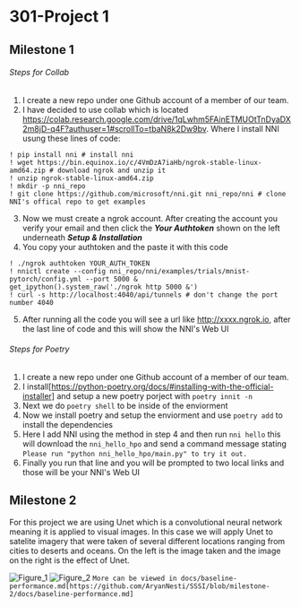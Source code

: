 # 301-Project 1 
## Milestone 1

###### Steps for Collab
1. I create a new repo under one Github account of a member of our team.
2. I have decided to use collab which is located https://colab.research.google.com/drive/1qLwhm5FAinETMUOtTnDyaDX2m8jD-q4F?authuser=1#scrollTo=tbaN8k2Dw9bv. Where I install NNI usung these lines of code:
```
! pip install nni # install nni
! wget https://bin.equinox.io/c/4VmDzA7iaHb/ngrok-stable-linux-amd64.zip # download ngrok and unzip it
! unzip ngrok-stable-linux-amd64.zip
! mkdir -p nni_repo
! git clone https://github.com/microsoft/nni.git nni_repo/nni # clone NNI's offical repo to get examples
```
3. Now we must create a ngrok account. After creating the account you verify your email and then click the ***Your Authtoken*** shown on the left underneath ***Setup & Installation***
4. You copy your authtoken and the paste it with this code
```
! ./ngrok authtoken YOUR_AUTH_TOKEN
! nnictl create --config nni_repo/nni/examples/trials/mnist-pytorch/config.yml --port 5000 &
get_ipython().system_raw('./ngrok http 5000 &')
! curl -s http://localhost:4040/api/tunnels # don't change the port number 4040
```
5. After running all the code you will see a url like http://xxxx.ngrok.io, after the last line of code and this will show the NNI's Web UI

###### Steps for Poetry
1. I create a new repo under one Github account of a member of our team.
2. I install[https://python-poetry.org/docs/#installing-with-the-official-installer] and setup a new poetry porject with `poetry innit -n`
3. Next we do `poetry shell` to be inside of the enviorment
4. Now we install poetry and setup the enviorment and use `poetry add` to install the dependencies 
5. Here I add NNI using the method in step 4 and then run `nni hello` this will download the `nni_hello_hpo` and send a command message stating `Please run "python nni_hello_hpo/main.py" to try it out.`
6. Finally you run that line and you will be prompted to two local links and those will be your NNI's Web UI

## Milestone 2 
For this project we are using Unet which is a convolutional neural network meaning it is applied to visual images. In this case we will apply Unet to satelite imagery that were taken of several different locations ranging from cities to deserts and oceans. On the left is the image taken and the image on the right is the effect of Unet. 
<!-- Image here -->

![Figure_1](https://user-images.githubusercontent.com/98928740/200205279-83f298a4-5592-41a7-91c8-15774bfcbc52.png)
![Figure_2](https://user-images.githubusercontent.com/98928740/200205260-f1abc72a-ac6a-4091-a582-97a38e67fd38.png)
`More can be viewed in docs/baseline-performance.md[https://github.com/AryanNesti/SSSI/blob/milestone-2/docs/baseline-performance.md]`
